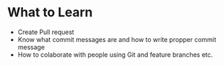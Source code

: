 # What to Learn 
- Create Pull request 
- Know what commit messages are and how to write propper commit message 
- How to colaborate with people using Git and feature branches etc.

